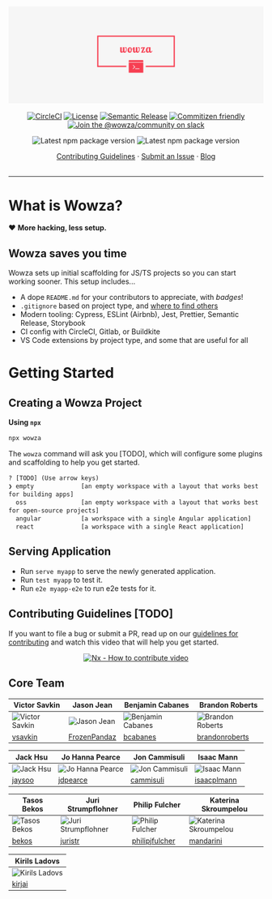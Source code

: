 <p align="center"><img src="./src/assets/img/banner.png" width="600" alt="View in VS Code or on Github. Bitbucket doesn't support cool Markdown stuff."></p>

<div align="center">

[![CircleCI](https://img.shields.io/badge/CircleCI-passing-brightgreen?style=flat-square&logo=circleci)]()
[![License](https://img.shields.io/badge/License-MIT-blue?style=flat-square)](https://en.wikipedia.org/wiki/MIT_License)
[![Semantic Release](https://img.shields.io/badge/%20%20%F0%9F%93%A6%F0%9F%9A%80-semantic--release-e10079.svg?style=flat-square)](https://github.com/semantic-release/semantic-release)
[![Commitizen friendly](https://img.shields.io/badge/Commitizen-friendly-blue.svg?style=flat-square)](http://commitizen.github.io/cz-cli/)
[![Join the @wowza/community on slack](https://img.shields.io/badge/Slack-%40wowza%2Fcommunity-blue?style=flat-square&logo=slack)](https://join.slack.com/t/wowzacommunity/shared_invite/zt-phx09lkz-ETbJ8JAcqJkV9NhRRJpzPA)

</div>
<div align="center">

![Latest npm package version](https://img.shields.io/badge/NPM%40stable-1.0.0-blue?logo=npm&style=flat-square)
![Latest npm package version](https://img.shields.io/badge/NPM%40beta-2.0.0-orange?logo=npm&style=flat-square)

</div>
<div align="center">

<p align="center">
  <a href="CONTRIBUTING.md">Contributing Guidelines</a>
  ·
  <a href="https://github.com/angular/angular/issues">Submit an Issue</a>
  ·
  <a href="https://blog.angular.io/">Blog</a>
  <br>
  <br>
</p>

</div>

<hr>

# What is Wowza?

❤️ **More hacking, less setup.**

## Wowza saves you time

Wowza sets up initial scaffolding for JS/TS projects so you can start working sooner. This setup includes...

- A dope `README.md` for your contributors to appreciate, with _badges_!
- `.gitignore` based on project type, and [where to find others](https://github.com/github/gitignore)
- Modern tooling: Cypress, ESLint (Airbnb), Jest, Prettier, Semantic Release, Storybook
- CI config with CircleCI, Gitlab, or Buildkite
- VS Code extensions by project type, and some that are useful for all

# Getting Started

## Creating a Wowza Project

**Using `npx`**

```bash
npx wowza
```

The `wowza` command will ask you [TODO], which will configure some plugins and scaffolding to help you get started.

```
? [TODO] (Use arrow keys)
❯ empty             [an empty workspace with a layout that works best for building apps]
  oss               [an empty workspace with a layout that works best for open-source projects]
  angular           [a workspace with a single Angular application]
  react             [a workspace with a single React application]
```

## Serving Application

- Run `serve myapp` to serve the newly generated application.
- Run `test myapp` to test it.
- Run `e2e myapp-e2e` to run e2e tests for it.

## Contributing Guidelines [TODO]

If you want to file a bug or submit a PR, read up on our [guidelines for contributing](https://github.com/nrwl/nx/blob/master/CONTRIBUTING.md) and watch this video that will help you get started.

<a href="https://www.youtube.com/watch?v=o11p0zSm0No&feature=youtu.be" target="_blank">
<p style="text-align: center;"><img src="https://raw.githubusercontent.com/nrwl/nx/master/images/how-to-contribute.png" width="600" alt="Nx - How to contribute video"></p>
</a>

## Core Team

| Victor Savkin                                                          | Jason Jean                                                            | Benjamin Cabanes                                                            | Brandon Roberts                                                          |
| ---------------------------------------------------------------------- | --------------------------------------------------------------------- | --------------------------------------------------------------------------- | ------------------------------------------------------------------------ |
| ![Victor Savkin](https://avatars1.githubusercontent.com/u/35996?s=150) | ![Jason Jean](https://avatars2.githubusercontent.com/u/8104246?s=150) | ![Benjamin Cabanes](https://avatars2.githubusercontent.com/u/3447705?s=150) | ![Brandon Roberts](https://avatars1.githubusercontent.com/u/42211?s=150) |
| [vsavkin](https://github.com/vsavkin)                                  | [FrozenPandaz](https://github.com/FrozenPandaz)                       | [bcabanes](https://github.com/bcabanes)                                     | [brandonroberts](https://github.com/brandonroberts)                      |

| Jack Hsu                                                              | Jo Hanna Pearce                                                               | Jon Cammisuli                                                                | Isaac Mann                                                           |
| --------------------------------------------------------------------- | ----------------------------------------------------------------------------- | ---------------------------------------------------------------------------- | -------------------------------------------------------------------- |
| ![Jack Hsu](https://avatars0.githubusercontent.com/u/53559?s=150&v=4) | ![Jo Hanna Pearce](https://avatars1.githubusercontent.com/u/439121?s=150&v=4) | ![Jon Cammisuli](https://avatars2.githubusercontent.com/u/4332460?s=150&v=4) | ![Isaac Mann](https://avatars1.githubusercontent.com/u/861504?s=150) |
| [jaysoo](https://github.com/jaysoo)                                   | [jdpearce](https://github.com/jdpearce)                                       | [cammisuli](https://github.com/cammisuli)                                    | [isaacplmann](https://github.com/isaacplmann)                        |

| Tasos Bekos                                                              | Juri Strumpflohner                                                               | Philip Fulcher                                                            | Katerina Skroumpelou                                                                |
| ------------------------------------------------------------------------ | -------------------------------------------------------------------------------- | ------------------------------------------------------------------------- | ----------------------------------------------------------------------------------- |
| ![Tasos Bekos](https://avatars.githubusercontent.com/u/551595?s=150&v=4) | ![Juri Strumpflohner](https://avatars1.githubusercontent.com/u/542458?s=150&v=4) | ![Philip Fulcher](https://avatars1.githubusercontent.com/u/1536471?s=150) | ![Katerina Skroumpelou](https://avatars0.githubusercontent.com/u/6603745?s=150&v=4) |
| [bekos](https://github.com/bekos)                                        | [juristr](https://github.com/juristr)                                            | [philipjfulcher](https://github.com/philipjfulcher)                       | [mandarini](https://github.com/mandarini)                                           |

| Kirils Ladovs                                                               |
| --------------------------------------------------------------------------- |
| ![Kirils Ladovs](https://avatars.githubusercontent.com/u/9858620?s=150&v=4) |
| [kirjai](https://github.com/kirjai)                                         |
